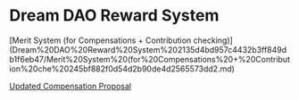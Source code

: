 # Dream DAO Reward System

[Merit System (for Compensations + Contribution checking)](Dream%20DAO%20Reward%20System%202135d4bd957c4432b3ff849db1f6eb47/Merit%20System%20(for%20Compensations%20+%20Contribution%20che%20245bf882f0d54d2b90de4d2565573dd2.md)

[Updated Compensation Proposal](Task%20Management%20(old)%206e26871825b240569225d77f0680f83f/Updated%20Compensation%20Proposal%20699d32b31c704f8b94b322e90bb4a460.md)